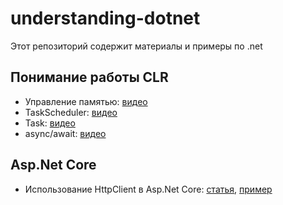 # understanding-dotnet

Этот репозиторий содержит материалы и примеры по .net

Понимание работы CLR
----------------------
- Управление памятью: [видео](https://www.youtube.com/watch?v=DVnmGW6964o&list=PLBwwJL9lzKMY3At-QQQijfiHdsYnOQ7vY)
- TaskScheduler: [видео](https://www.youtube.com/watch?v=hvh4tQzpl0Q)
- Task: [видео](https://www.youtube.com/watch?v=HiKzuWbRgPM)
- async/await: [видео](https://www.youtube.com/watch?v=_suxE9frTFA)

Asp.Net Core
----------------------
- Использование HttpClient в Asp.Net Core: [статья](https://docs.microsoft.com/en-us/aspnet/core/fundamentals/http-requests), [пример](https://github.com/InsightAppDev/understanding-dotnet/tree/master/samples/UnderstandingDotNet.IHttpClientFactory/UnderstandingDotNet.IHttpClientFactory.AspNet)
